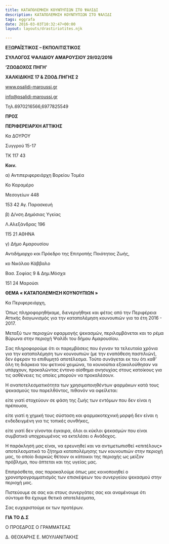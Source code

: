 ```yaml
---
title: ΚΑΤΑΠΟΛΕΜΗΣΗ ΚΟΥΝΠΥΠΙΩΝ ΣΤΟ ΨΑΛΙΔΙ
description: ΚΑΤΑΠΟΛΕΜΗΣΗ ΚΟΥΝΠΥΠΙΩΝ ΣΤΟ ΨΑΛΙΔΙ
tags: eggrafa
date: 2016-03-03T10:32:47+00:00
layout: layouts/drastiriotites.njk

---
```


<!-- excerpt -->

**ΕΞΩΡΑΪΣΤΙΚΟΣ – ΕΚΠΟΛΙΤΙΣΤΙΚΟΣ**

**ΣΥΛΛΟΓΟΣ ΨΑΛΙΔΙΟΥ ΑΜΑΡΟΥΣΙΟΥ 29/02/2016**

**‘ΖΩΟΔΟΧΟΣ ΠΗΓΗ’**

**ΧΑΛΚΙΔΙΚΗΣ 17 &amp; ΖΩΟΔ.ΠΗΓΗΣ 2**

www.psalidi-maroussi.gr

<info@psalidi-maroussi.gr>

Τηλ.6970216566,6977825549

**ΠΡΟΣ**

**ΠΕΡΙΦΕΡΕΙΑΡΧΗ ΑΤΤΙΚΗΣ**

Κα ΔΟΥΡΟΥ

Συγγρού 15-17

ΤΚ 117 43

**Κοιν.**

α) Αντιπεριφερειάρχη Βορείου Τομέα

Κο Καραμέρο

Μεσογείων 448

153 42 Αγ. Παρασκευή

β) Δ/νση Δημόσιας Υγείας

Λ.Αλεξάνδρας 196

115 21 ΑΘΗΝΑ

γ) Δήμο Αμαρουσίου

Αντιδήμαρχο και Πρόεδρο της Επιτροπής Ποιότητας Ζωής,

κο Νικόλαο Κάββαλο

Βασ. Σοφίας 9 &amp; Δημ.Μόσχα

151 24 Μαρούσι

**ΘΕΜΑ « ΚΑΤΑΠΟΛΕΜΗΣΗ ΚΟΥΝΟΥΠΙΩΝ »**

Κα Περιφερειάρχη,

Όπως πληροφορηθήκαμε, διενεργήθηκε και φέτος από την Περιφέρεια Αττικής διαγωνισμός για την καταπολέμηση κουνουπιών για τα έτη 2016 - 2017.

Μεταξύ των περιοχών εφαρμογής ψεκασμών, περιλαμβάνεται και το ρέμα Βύρωνα στην περιοχή Ψαλίδι του δήμου Αμαρουσίου.

Σας πληροφορούμε ότι οι παρεμβάσεις που έγιναν τα τελευταία χρόνια για την καταπολέμηση των κουνουπιών (με την εναπόθεση παστιλιών), δεν έφεραν το επιθυμητό αποτέλεσμα. Τούτο συνάγεται εκ του ότι καθ’ όλη τη διάρκεια του φετινού χειμώνα, τα κουνούπια εξακολούθησαν να υπάρχουν, προκαλώντας έντονο αίσθημα ανησυχίας στους κατοίκους για τις ασθένειες τις οποίες μπορούν να προκαλέσουν.

Η αναποτελεσματικότητα των χρησιμοποιηθέντων φαρμάκων κατά τους ψεκασμούς του παρελθόντος, πιθανόν να οφείλεται:

είτε γιατί στοχεύουν σε φάση της ζωής των εντόμων που δεν είναι η πρέπουσα,

είτε γιατί η χημική τους σύσταση και φαρμακοτεχνική μορφή δεν είναι η ενδεδειγμένη για τις τοπικές συνθήκες,

είτε γιατί δεν γίνονται έγκαιρα, όλοι οι κύκλοι ψεκασμών που είναι συμβατικά υποχρεωμένος να εκτελέσει ο Ανάδοχος.

Η παράκλησή μας είναι, να ερευνηθεί και να αντιμετωπισθεί «επιτέλους» αποτελεσματικά το ζήτημα καταπολέμησης των κουνουπιών στην περιοχή μας, το οποίο διαρκώς θέτουν οι κάτοικοι της περιοχής ως μείζον πρόβλημα, που άπτεται και της υγείας μας.

Επιπρόσθετα, σας παρακαλούμε όπως μας κοινοποιηθεί ο χρονοπρογραμματισμός των επισκέψεων του συνεργείου ψεκασμού στην περιοχή μας.

Πιστεύουμε σε σας και στους συνεργάτες σας και αναμένουμε ότι σύντομα θα έχουμε θετικά αποτελέσματα,

Σας ευχαριστούμε εκ των προτέρων.

**ΓΙΑ ΤΟ Δ.Σ**

Ο ΠΡΟΕΔΡΟΣ Ο ΓΡΑΜΜΑΤΕΑΣ

Δ. ΘΕΟΧΑΡΗΣ Ε. ΜΟΥΛΙΑΝΙΤΑΚΗΣ
